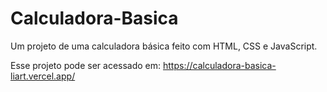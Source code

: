# Calculadora-Basica
Um projeto de uma calculadora básica feito com HTML, CSS e JavaScript.

Esse projeto pode ser acessado em: https://calculadora-basica-liart.vercel.app/
